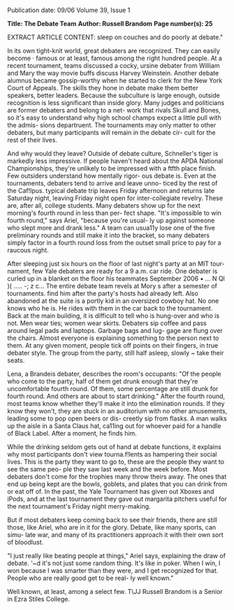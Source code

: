Publication date: 09/06
Volume 39, Issue 1

**Title: The Debate Team**
**Author: Russell Brandom**
**Page number(s): 25**

EXTRACT ARTICLE CONTENT:
sleep on couches and do poorly at 
debate." 

In its own tight-knit world, great 
debaters are recognized. They can easily 
become · famous 
or at least, famous 
among the right hundred people. At a 
recent tournament, teams discussed a 
cocky, ursine debater from William and 
Mary the way movie buffs discuss Harvey 
Weinstein. Another debate alumnus 
became gossip-worthy when he started to 
clerk for the New York Court of Appeals. 
The skills they hone in debate make 
them better speakers, better leaders. 
Because the subculture is large enough, 
outside recognition is less significant than 
inside glory. Many judges and politicians 
are former debaters and belong to a net-
work that rivals Skull and Bones, so it's 
easy to understand why high school 
champs expect a little pull with the admis-
sions departruent. The tournaments may 
only matter to other debaters, but many 
participants will remain in the debate cir-
cuit for the rest of their lives. 

And why would they leave? Outside of 
debate 
culture, 
Schneller's tiger is 
markedly less impressive. If people 
haven't heard about the APDA National 
Championships, they're unlikely to be 
impressed with a ftfth place finish. Few 
outsiders understand how mentally rigor-
ous debate is. Even at the tournaments, 
debaters tend to arrive and leave unno-
ticed by the rest of the Caf!lpus. 
typical debate trip leaves Friday 
afternoon and returns 
late 
Saturday night, leaving Friday 
night open for inter-collegiate revelry. 
These are, after all, college students. 
Many debaters show up for the next 
morning's fourth round in less than per-
fect shape. "It's impossible to win fourth 
round," says Ariel, "because you're usual-
ly up against someone who slept more 
and drank less." A team can usua11y lose 
one of the five preliminary rounds and 
still make it into the bracket, so many 
debaters simply factor in a fourth round 
loss from the outset 
small price to pay 
for a raucous night. 

After sleeping just six hours on the 
floor of last night's party at an MIT tour-
nament, few Yale debaters are ready for a 
9 a.m. car ride. One debater is curled up 
in a blanket on the floor 
his teammates 
September 2006 
• 
... N 
Ql 
)( 
..... 
-; 
z 
c... 
The entire debate team revels at Mory s after a semester of tournaments. 
find him after the party's hosts had 
already left. Also abandoned at the suite is 
a portly kid in an oversized cowboy hat. 
No one knows who he is. He rides with 
them in the car back to the tournament. 
Back at the main building, it is difficult 
to tell who is hung-over and who is not. 
Men wear ties; women wear skirts. 
Debaters sip coffee and pass around legal 
pads and laptops. Garbage bags and lug-
gage are flung over the chairs. Almost 
everyone is explaining something to the 
person next to them. At any given 
moment, people tick off points on their 
fingers, in true debater style. The group 
from the party, still half asleep, slowly 
~ 
take their seats. 

Lena, a Brandeis debater, describes the 
room's occupants: "Of the people who 
come to the party, half of them get drunk 
enough that they're uncomfortable fourth 
round. Of them, some percentage are still 
drunk for fourth round. And others are 
about to start drinking." After the fourth 
round, most teams know whether they'll 
make it into the elimination rounds. If 
they know they won't, they are stuck in an 
auditorium with no other amusements, 
leading some to pop open beers or dis-
creetly sip from flasks. A man walks up 
the aisle in a Santa Claus hat, ca11ing out 
for whoever paid for a handle of Black 
Label. After a moment, he finds him. 

While the drinking seldom gets out of 
hand at debate functions, it explains why 
most participants don't view tourna.f!lents 
as hampering their social lives. This is the 
party they want to go to, these are the 
people they want to see 
the same peo-
ple they saw last week and the week 
before. Most debaters don't come for the 
trophies 
many throw theirs away. The 
ones that end up being kept are the 
bowls, goblets, and plates that you can 
drink from or eat off of. In the past, the 
Yale Tournament has given out Xboxes 
and iPods, and at the last tournament they 
gave out margarita pitchers 
useful for 
the next tournament's Friday night 
merry-making. 

But if most debaters keep coming 
back to see their friends, there are still 
those, like Ariel, who are in it for the 
glory. Debate, like many sports, can simu-
late war, and many of its practitioners 
approach it with their own sort of 
bloodlust. 

"I just really like beating people at 
things," Ariel says, explaining the draw of 
debate. '~d it's not just some random 
thing. It's like in poker. When I win, I 
won because I was smarter than they 
were, and I get recognized for that. 
People who are really good get to be real-
ly well known." 

Well known, at least, among a 
select few. 
T\JJ 
Russell Brandom is a Senior in Ezra Stiles 
College.